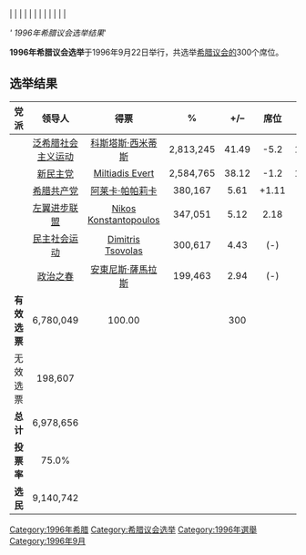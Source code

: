 |  |
|  |
|  |
|  |
|  |
|  |

*' 1996年希腊议会选举结果*'

**1996年希腊议会选举**于1996年9月22日举行，共选举[希腊议会的](../Page/希腊议会.md "wikilink")300个席位。

## 选举结果

|    党派    |                             领导人                              |                                           得票                                            |     %     | \+/–  |   席位   | \+/– |
| :------: | :----------------------------------------------------------: | :-------------------------------------------------------------------------------------: | :-------: | :---: | :----: | :--: |
|          |         [泛希腊社会主义运动](../Page/泛希腊社会主义运动.md "wikilink")         |             [科斯塔斯·西米蒂斯](https://zh.wikipedia.org/wiki/科斯塔斯·西米蒂斯 "wikilink")             | 2,813,245 | 41.49 | \-5.2  | 162  |
|          | [新民主党](https://zh.wikipedia.org/wiki/新民主党_\(希腊\) "wikilink") |       [Miltiadis Evert](https://zh.wikipedia.org/wiki/Miltiadis_Evert "wikilink")       | 2,584,765 | 38.12 | \-1.2  | 108  |
|          |   [希腊共产党](https://zh.wikipedia.org/wiki/希腊共产党 "wikilink")    |              [阿莱卡·帕帕莉卡](https://zh.wikipedia.org/wiki/阿莱卡·帕帕莉卡 "wikilink")              |  380,167  | 5.61  | \+1.11 |  11  |
|          |  [左翼进步联盟](https://zh.wikipedia.org/wiki/左翼进步联盟 "wikilink")   | [Nikos Konstantopoulos](https://zh.wikipedia.org/wiki/Nikos_Konstantopoulos "wikilink") |  347,051  | 5.12  |  2.18  |  10  |
|          |  [民主社会运动](https://zh.wikipedia.org/wiki/民主社会运动 "wikilink")   |     [Dimitris Tsovolas](https://zh.wikipedia.org/wiki/Dimitris_Tsovolas "wikilink")     |  300,617  | 4.43  |  (-)   |  9   |
|          |    [政治之春](https://zh.wikipedia.org/wiki/政治之春 "wikilink")     |             [安東尼斯·薩馬拉斯](https://zh.wikipedia.org/wiki/安東尼斯·薩馬拉斯 "wikilink")             |  199,463  | 2.94  |  (-)   | (-)  |
| **有效选票** |                          6,780,049                           |                                         100.00                                          |           |  300  |        |      |
|   无效选票   |                           198,607                            |                                                                                         |           |       |        |      |
|  **总计**  |                          6,978,656                           |                                                                                         |           |       |        |      |
| **投票率**  |                            75.0%                             |                                                                                         |           |       |        |      |
|  **选民**  |                          9,140,742                           |                                                                                         |           |       |        |      |

[Category:1996年希腊](https://zh.wikipedia.org/wiki/Category:1996年希腊 "wikilink")
[Category:希腊议会选举](https://zh.wikipedia.org/wiki/Category:希腊议会选举 "wikilink")
[Category:1996年選舉](https://zh.wikipedia.org/wiki/Category:1996年選舉 "wikilink")
[Category:1996年9月](https://zh.wikipedia.org/wiki/Category:1996年9月 "wikilink")